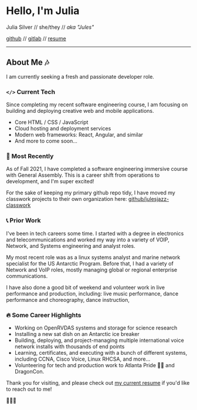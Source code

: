 
# Hello, I'm Julia

Julia Silver // she/they // *aka "Jules"*  

[github](https://github.com/julesjazz/) // [gitlab](https://gitlab.com/julesjazz/) // [resume](https://docs.google.com/document/d/1iA91oAfNkwkAsTC2YwOPPMvsINR_tnbhHY2as2d-9sc/edit?usp=sharing)
<hr/>

## About Me 🎶
I am currently seeking a fresh and passionate developer role.  

### `</>` Current Tech 
Since completing my recent software engineering course, I am focusing on building and deploying creative web and mobile applications. 
- Core HTML / CSS / JavaScript 
- Cloud hosting and deployment services
- Modern web frameworks: React, Angular, and similar
- And more to come soon...

### 🚢 Most Recently 
As of Fall 2021, I have completed a software engineering immersive course with General Assembly. This is a career shift from operations to development, and I'm super excited!  

For the sake of keeping my primary github repo tidy, I have moved my classwork projects to their own organization here: [github/julesjazz-classwork](https://github.com/julesjazz-classwork)

### 📞 Prior Work 
I've been in tech careers some time. I started with a degree in electronics and telecommunications and worked my way into a variety of VOIP, Network, and Systems engineering and analyst roles.    

My most recent role was as a linux systems analyst and marine network specialist for the US Antarctic Program. Before that, I had a variety of Network and VoIP roles, mostly managing global or regional enterprise communications.  

I have also done a good bit of weekend and volunteer work in live performance and production, including: live music performance, dance performance and choreography, dance instruction, 

### 🔥 Some Career Highlights 
- Working on OpenRVDAS systems and storage for science research
- Installing a new sat dish on an Antarctic ice breaker
- Building, deploying, and project-managing multiple international voice network installs with thousands of end points
- Learning, certificates, and executing with a bunch of different systems, including CCNA, Cisco Voice, Linux RHCSA, and more...
- Volunteering for tech and production work to Atlanta Pride 🏳️‍🌈 and DragonCon.


Thank you for visiting, and please check out [my current resume](https://docs.google.com/document/d/1iA91oAfNkwkAsTC2YwOPPMvsINR_tnbhHY2as2d-9sc/edit?usp=sharing) if you'd like to reach out to me!

🙈🙉🙊
